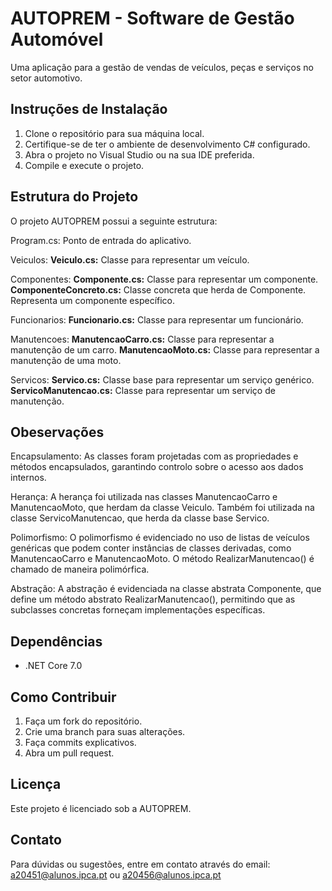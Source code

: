 # AUTOPREM - Software de Gestão Automóvel

Uma aplicação para a gestão de vendas de veículos, peças e serviços no setor automotivo.

## Instruções de Instalação

1. Clone o repositório para sua máquina local.
2. Certifique-se de ter o ambiente de desenvolvimento C# configurado.
3. Abra o projeto no Visual Studio ou na sua IDE preferida.
4. Compile e execute o projeto.

## Estrutura do Projeto

O projeto AUTOPREM possui a seguinte estrutura:

Program.cs: Ponto de entrada do aplicativo.

Veiculos:
**Veiculo.cs:** Classe para representar um veículo.

Componentes:
**Componente.cs:** Classe para representar um componente.
**ComponenteConcreto.cs:** Classe concreta que herda de Componente. Representa um componente específico.

Funcionarios:
**Funcionario.cs:** Classe para representar um funcionário.

Manutencoes:
**ManutencaoCarro.cs:** Classe para representar a manutenção de um carro.
**ManutencaoMoto.cs:** Classe para representar a manutenção de uma moto. 

Servicos:
**Servico.cs:** Classe base para representar um serviço genérico.
**ServicoManutencao.cs:** Classe para representar um serviço de manutenção.

## Obeservações

Encapsulamento: As classes foram projetadas com as propriedades e métodos encapsulados, garantindo controlo sobre o acesso aos dados internos.

Herança: A herança foi utilizada nas classes ManutencaoCarro e ManutencaoMoto, que herdam da classe Veiculo. Também foi utilizada na classe ServicoManutencao, que herda da classe base Servico.

Polimorfismo: O polimorfismo é evidenciado no uso de listas de veículos genéricas que podem conter instâncias de classes derivadas, como ManutencaoCarro e ManutencaoMoto. O método RealizarManutencao() é chamado de maneira polimórfica.

Abstração: A abstração é evidenciada na classe abstrata Componente, que define um método abstrato RealizarManutencao(), permitindo que as subclasses concretas forneçam implementações específicas.

## Dependências

- .NET Core 7.0

## Como Contribuir

1. Faça um fork do repositório.
2. Crie uma branch para suas alterações.
3. Faça commits explicativos.
4. Abra um pull request.

## Licença

Este projeto é licenciado sob a AUTOPREM. 

## Contato

Para dúvidas ou sugestões, entre em contato através do email: a20451@alunos.ipca.pt ou a20456@alunos.ipca.pt

